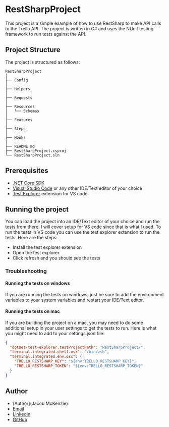 # RestSharpProject
This project is a simple example of how to use RestSharp to make API calls to the Trello API. The project is written in C# and uses the NUnit testing framework to run tests against the API.

## Project Structure
The project is structured as follows:
```
RestSharpProject
│
├── Config
│
├── Helpers
│
├── Requests
│
├── Resources
│   └── Schemas
│
├── Features
│
├── Steps
│
├── Hooks
|
├── README.md
├── RestSharpProject.csproj
└── RestSharpProject.sln
```


## Prerequisites
- [.NET Core SDK](https://dotnet.microsoft.com/download)
- [Visual Studio Code](https://code.visualstudio.com/) or any other IDE/Text editor of your choice
- [Test Explorer](https://marketplace.visualstudio.com/items?itemName=formulahendry.dotnet-test-explorer) extension for VS code


## Running the project
You can load the project into an IDE/Text editor of your choice and run the tests from there.
I will cover setup for VS code since that is what I used.
To run the tests in VS code you can use the test explorer extension to run the tests. Here are the steps:
- Install the test explorer extension
- Open the test explorer
- Click refresh and you should see the tests


### Troubleshooting
#### Running the tests on windows
If you are running the tests on windows, just be sure to add the environment variables to your system variables and restart your IDE/Text editor.

#### Running the tests on mac
If you are building the project on a mac, you may need to do some additional setup in your user settings to get the tests to run. Here is what you might need to add to your settings.json file:
``` json
{
  "dotnet-test-explorer.testProjectPath": "RestSharpProject/",
  "terminal.integrated.shell.osx": "/bin/zsh",
  "terminal.integrated.env.osx": {
    "TRELLO_RESTSHARP_KEY": "${env:TRELLO_RESTSHARP_KEY}",
    "TRELLO_RESTSHARP_TOKEN": "${env:TRELLO_RESTSHARP_TOKEN}"
  }
}
```


## Author
- [Author](Jacob McKenzie)
- [Email](jacob.mckenzie@icloud.com)
- [LinkedIn](https://www.linkedin.com/in/jacob-mckenzie-0888a7175/)
- [GitHub](https://github.com/choushen)
